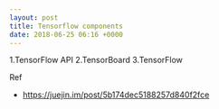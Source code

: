 ```yaml
---
layout: post
title: Tensorflow components
date: 2018-06-25 06:16 +0000
---
```


1.TensorFlow API
2.TensorBoard
3.TensorFlow 



Ref
* https://juejin.im/post/5b174dec5188257d840f2fce
